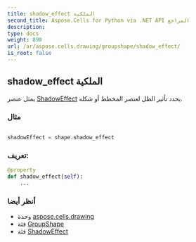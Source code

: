 ```yaml
---
title: shadow_effect الملكية
second_title: Aspose.Cells for Python via .NET API المراجع
description:
type: docs
weight: 890
url: /ar/aspose.cells.drawing/groupshape/shadow_effect/
is_root: false
---
```

##  shadow_effect الملكية

يمثل عنصر [ShadowEffect](/cells/python-net/ar/aspose.cells.drawing/shadoweffect) يحدد تأثير الظل لعنصر المخطط أو شكله.

###  مثال

```python

shadowEffect = shape.shadow_effect

```
###  تعريف:
```python
@property
def shadow_effect(self):
    ...
```

###  أنظر أيضا
* وحدة [aspose.cells.drawing](../../)
* فئة [GroupShape](/cells/python-net/ar/aspose.cells.drawing/groupshape)
* فئة [ShadowEffect](/cells/python-net/ar/aspose.cells.drawing/shadoweffect)
